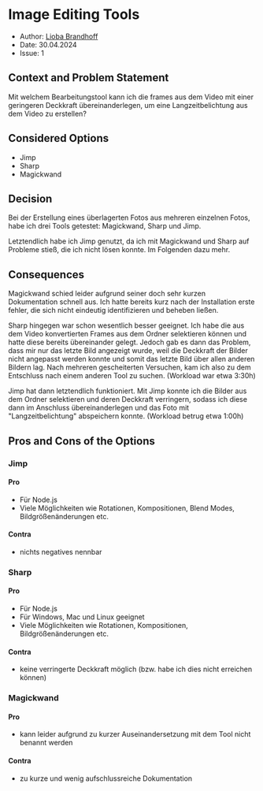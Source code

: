 # Image Editing Tools

- Author: [Lioba Brandhoff](https://github.com/liobabrandhoff)
- Date: 30.04.2024
- Issue: 1

## Context and Problem Statement

Mit welchem Bearbeitungstool kann ich die frames aus dem Video mit einer geringeren Deckkraft übereinanderlegen, um eine Langzeitbelichtung aus dem Video zu erstellen?

## Considered Options

- Jimp
- Sharp
- Magickwand

## Decision

Bei der Erstellung eines überlagerten Fotos aus mehreren einzelnen Fotos, habe ich drei Tools getestet: Magickwand, Sharp und Jimp.

Letztendlich habe ich Jimp genutzt, da ich mit Magickwand und Sharp auf Probleme stieß, die ich nicht lösen konnte. Im Folgenden dazu mehr.

## Consequences

Magickwand schied leider aufgrund seiner doch sehr kurzen Dokumentation schnell aus. Ich hatte bereits kurz nach der Installation erste fehler, die sich nicht eindeutig identifizieren und beheben ließen.

Sharp hingegen war schon wesentlich besser geeignet. Ich habe die aus dem Video konvertierten Frames aus dem Ordner selektieren können und hatte diese bereits übereinander gelegt. Jedoch gab es dann das Problem, dass mir nur das letzte Bild angezeigt wurde, weil die Deckkraft der Bilder nicht angepasst werden konnte und somit das letzte Bild über allen anderen Bildern lag. Nach mehreren gescheiterten Versuchen, kam ich also zu dem Entschluss nach einem anderen Tool zu suchen.
(Workload war etwa 3:30h)

Jimp hat dann letztendlich funktioniert. Mit Jimp konnte ich die Bilder aus dem Ordner selektieren und deren Deckkraft verringern, sodass ich diese dann im Anschluss übereinanderlegen und das Foto mit "Langzeitbelichtung" abspeichern konnte. (Workload betrug etwa 1:00h)


## Pros and Cons of the Options

### Jimp

#### Pro

- Für Node.js
- Viele Möglichkeiten wie Rotationen, Kompositionen, Blend Modes, Bildgrößenänderungen etc.

#### Contra

- nichts negatives nennbar

### Sharp

#### Pro

- Für Node.js
- Für Windows, Mac und Linux geeignet
- Viele Möglichkeiten wie Rotationen, Kompositionen, Bildgrößenänderungen etc.

#### Contra

- keine verringerte Deckkraft möglich (bzw. habe ich dies nicht erreichen können)

### Magickwand

#### Pro

- kann leider aufgrund zu kurzer Auseinandersetzung mit dem Tool nicht benannt werden

#### Contra

- zu kurze und wenig aufschlussreiche Dokumentation